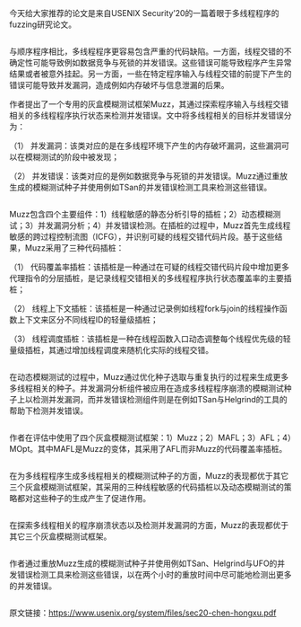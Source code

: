  今天给大家推荐的论文是来自USENIX Security’20的一篇着眼于多线程程序的fuzzing研究论文。   
 

  ![]() 

  与顺序程序相比，多线程程序更容易包含严重的代码缺陷。一方面，线程交错的不确定性可能导致例如数据竞争与死锁的并发错误。这些错误可能导致程序产生异常结果或者被意外挂起。另一方面，一些在特定程序输入与线程交错的前提下产生的错误可能导致并发漏洞，造成例如内存破坏与信息泄漏的后果。 

  

  作者提出了一个专用的灰盒模糊测试框架Muzz，其通过探索程序输入与线程交错相关的多线程程序执行状态来检测并发错误。文中将多线程相关的目标并发错误分为： 

  （1） 并发漏洞：该类对应的是在多线程环境下产生的内存破坏漏洞，这些漏洞可以在模糊测试的阶段中被发现； 

  （2） 并发错误：该类对应的是例如数据竞争与死锁的并发错误。Muzz通过重放生成的模糊测试种子并使用例如TSan的并发错误检测工具来检测这些错误。 

  ![]() 

  Muzz包含四个主要组件：1）线程敏感的静态分析引导的插桩；2）动态模糊测试；3）并发漏洞分析；4）并发错误检测。在插桩的过程中，Muzz首先生成线程敏感的跨过程控制流图（ICFG），并识别可疑的线程交错代码片段。基于这些结果，Muzz采用了三种代码插桩： 

  （1） 代码覆盖率插桩：该插桩是一种通过在可疑的线程交错代码片段中增加更多代理指令的分层插桩，是记录线程交错相关的多线程程序执行状态覆盖率的主要插桩； 

  （2） 线程上下文插桩：该插桩是一种通过记录例如线程fork与join的线程操作函数上下文来区分不同线程ID的轻量级插桩； 

  （3） 线程调度插桩：该插桩是一种在线程函数入口动态调整每个线程优先级的轻量级插桩，其通过增加线程调度来随机化实际的线程交错。 

  ![]() 

  在动态模糊测试的过程中，Muzz通过优化种子选取与重复执行的过程来生成更多多线程相关的种子。并发漏洞分析组件被应用在造成多线程程序崩溃的模糊测试种子上以检测并发漏洞，而并发错误检测组件则是在例如TSan与Helgrind的工具的帮助下检测并发错误。 

  ![]() 

  作者在评估中使用了四个灰盒模糊测试框架：1）Muzz；2）MAFL；3）AFL；4）MOpt。其中MAFL是Muzz的变体，其采用了AFL而非Muzz的代码覆盖率插桩。 

  ![]() 

  在为多线程程序生成多线程相关的模糊测试种子的方面，Muzz的表现都优于其它三个灰盒模糊测试框架，其采用的三种线程敏感的代码插桩以及动态模糊测试的策略都对这些种子的生成产生了促进作用。 

  ![]() 

  在探索多线程相关的程序崩溃状态以及检测并发漏洞的方面，Muzz的表现都优于其它三个灰盒模糊测试框架。 

  ![]() 

  作者通过重放Muzz生成的模糊测试种子并使用例如TSan、Helgrind与UFO的并发错误检测工具来检测这些错误，以在两个小时的重放时间中尽可能地检测出更多的并发错误。 

  ![]() 

  原文链接：https://www.usenix.org/system/files/sec20-chen-hongxu.pdf 

    
 

